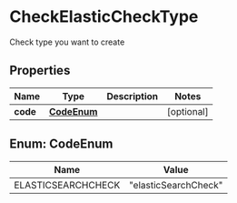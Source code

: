 

# CheckElasticCheckType

Check type you want to create
## Properties

Name | Type | Description | Notes
------------ | ------------- | ------------- | -------------
**code** | [**CodeEnum**](#CodeEnum) |  |  [optional]



## Enum: CodeEnum

Name | Value
---- | -----
ELASTICSEARCHCHECK | &quot;elasticSearchCheck&quot;



